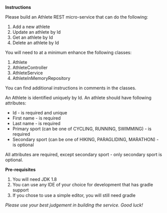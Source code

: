**Instructions**

Please build an Athlete REST micro-service that can do the following:
1. Add a new athlete
2. Update an athlete by Id
3. Get an athlete by Id
4. Delete an athlete by Id

You will need to at a minimum enhance the following classes:
1. Athlete 
2. AthleteController
3. AthleteService
4. AthleteInMemoryRepository

You can find additional instructions in comments in the classes.

An Athlete is identified uniquely by Id. An athlete should have following attributes:

* Id - is required and unique
* First name - is required
* Last name - is required
* Primary sport (can be one of CYCLING, RUNNING, SWIMMING) - is required
* Secondary sport (can be one of HIKING, PARAGLIDING, MARATHON) - is optional

All attributes are required, except secondary sport - only secondary sport is optional.

**Pre-requisites**

1. You will need JDK 1.8
2. You can use any IDE of your choice for development that has gradle support
3. If you chose to use a simple editor, you will still need gradle

_Please use your best judgement in building the service. Good luck!_

